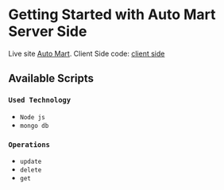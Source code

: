 # Getting Started with Auto Mart Server Side

Live site [Auto Mart](https://auto-mart-d4a30.web.app/).
Client Side code: [client side](https://github.com/SubarnaAkter/order-management-client-side)
## Available Scripts


### `Used Technology`

* `Node js`
* `mongo db`

### `Operations`

* `update`
* `delete`
* `get`
